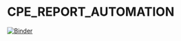 # CPE_REPORT_AUTOMATION
[![Binder](https://mybinder.org/badge_logo.svg)](https://mybinder.org/v2/gh/xbuCHNNZ/jupyter_CPE_RepGen_Webapp/HEAD?urlpath=voila%2Frender%2FRep_Gen_Integrated_REV_mybinder.ipynb)
